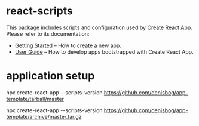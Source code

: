 # react-scripts

This package includes scripts and configuration used by [Create React App](https://github.com/facebook/create-react-app).<br>
Please refer to its documentation:

- [Getting Started](https://facebook.github.io/create-react-app/docs/getting-started) – How to create a new app.
- [User Guide](https://facebook.github.io/create-react-app/) – How to develop apps bootstrapped with Create React App.


# application setup

npx create-react-app <appname> --scripts-version https://github.com/denisbog/app-template/tarball/master

npx create-react-app <appname> --scripts-version https://github.com/denisbog/app-template/archive/master.tar.gz
